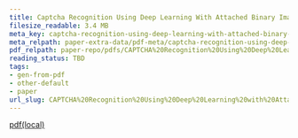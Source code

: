 ```yaml
---
title: Captcha Recognition Using Deep Learning With Attached Binary Images
filesize_readable: 3.4 MB
meta_key: captcha-recognition-using-deep-learning-with-attached-binary-images
meta_relpath: paper-extra-data/pdf-meta/captcha-recognition-using-deep-learning-with-attached-binary-images.yaml
pdf_relpath: paper-repo/pdfs/CAPTCHA%20Recognition%20Using%20Deep%20Learning%20with%20Attached%20Binary%20Images.pdf
reading_status: TBD
tags:
- gen-from-pdf
- other-default
- paper
url_slug: CAPTCHA%20Recognition%20Using%20Deep%20Learning%20with%20Attached%20Binary%20Images
---
```


[pdf(local)](../../paper-repo/pdfs/CAPTCHA%20Recognition%20Using%20Deep%20Learning%20with%20Attached%20Binary%20Images.pdf)
